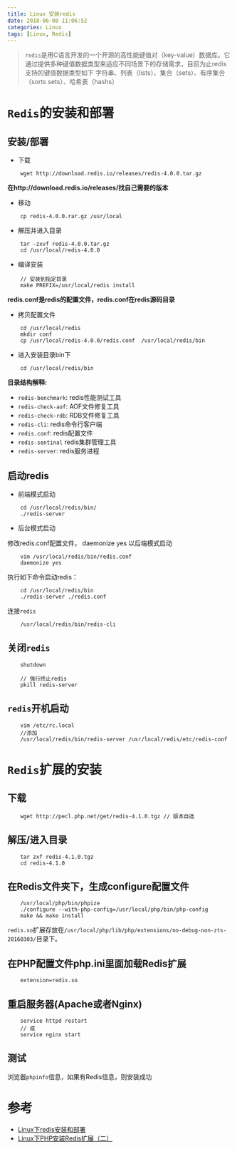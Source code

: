 ```yaml
---
title: Linux 安装redis
date: 2018-06-08 11:06:52
categories: Linux
tags: [Linux, Redis]
---
```


> `redis`是用C语言开发的一个开源的高性能键值对（key-value）数据库。它通过提供多种键值数据类型来适应不同场景下的存储需求，目前为止redis支持的键值数据类型如下
字符串、列表（lists）、集合（sets）、有序集合（sorts sets）、哈希表（hashs）

<!-- more -->

# `Redis`的安装和部署

## 安装/部署

- 下载

```linux
    wget http://download.redis.io/releases/redis-4.0.0.tar.gz
```

**在http://download.redis.io/releases/找自己需要的版本**

- 移动

```linux
    cp redis-4.0.0.rar.gz /usr/local
```

- 解压并进入目录

```linux
    tar -zxvf redis-4.0.0.tar.gz
    cd /usr/local/redis-4.0.0 
```

- 编译安装

```linux
    // 安装到指定目录
    make PREFIX=/usr/local/redis install
```

**redis.conf是redis的配置文件，redis.conf在redis源码目录**

- 拷贝配置文件

```linux
    cd /usr/local/redis
    mkdir conf
    cp /usr/local/redis-4.0.0/redis.conf  /usr/local/redis/bin
```

- 进入安装目录bin下

```linux
    cd /usr/local/redis/bin
```

**目录结构解释:**
- `redis-benchmark`: redis性能测试工具
- `redis-check-aof`: AOF文件修复工具
- `redis-check-rdb`: RDB文件修复工具
- `redis-cli`: redis命令行客户端
- `redis.conf`: redis配置文件
- `redis-sentinal` redis集群管理工具
- `redis-server`: redis服务进程

## 启动redis

- 前端模式启动

```linux
    cd /usr/local/redis/bin/
    ./redis-server
```

- 后台模式启动

修改redis.conf配置文件， daemonize yes 以后端模式启动

```linux
    vim /usr/local/redis/bin/redis.conf
    daemonize yes
```

执行如下命令启动redis：

```linux
    cd /usr/local/redis/bin
    ./redis-server ./redis.conf
```

连接`redis`

```linux
    /usr/local/redis/bin/redis-cli
```

## 关闭`redis`

```
    shutdown
    
    // 强行终止redis
    pkill redis-server
```

## `redis`开机启动

```
    vim /etc/rc.local
    //添加
    /usr/local/redis/bin/redis-server /usr/local/redis/etc/redis-conf
```


# `Redis`扩展的安装

## 下载

```
    wget http://pecl.php.net/get/redis-4.1.0.tgz // 版本自选
```

## 解压/进入目录

```
    tar zxf redis-4.1.0.tgz 
    cd redis-4.1.0
```

## 在Redis文件夹下，生成configure配置文件

```
    /usr/local/php/bin/phpize
    ./configure --with-php-config=/usr/local/php/bin/php-config
    make && make install
```

`redis.so`扩展存放在`/usr/local/php/lib/php/extensions/no-debug-non-zts-20160303/`目录下。

## 在PHP配置文件php.ini里面加载Redis扩展

```
    extension=redis.so
```

## 重启服务器(Apache或者Nginx)

```
    service httpd restart
    // 或
    service nginx start
```

## 测试

浏览器`phpinfo`信息，如果有Redis信息，则安装成功

# 参考

- [Linux下redis安装和部署](https://www.jianshu.com/p/bc84b2b71c1c)
- [Linux下PHP安装Redis扩展（二）](https://segmentfault.com/a/1190000008420258)